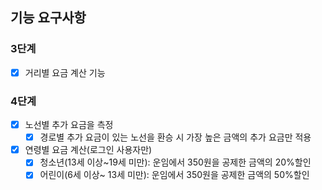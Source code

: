 ## 기능 요구사항

### 3단계

- [x] 거리별 요금 계산 기능

### 4단계

- [x] 노선별 추가 요금을 측정
    - [x] 경로별 추가 요금이 있는 노선을 환승 시 가장 높은 금액의 추가 요금만 적용
- [x] 연령별 요금 계산(로그인 사용자만)
    - [x] 청소년(13세 이상~19세 미만): 운임에서 350원을 공제한 금액의 20%할인
    - [x] 어린이(6세 이상~ 13세 미만): 운임에서 350원을 공제한 금액의 50%할인

